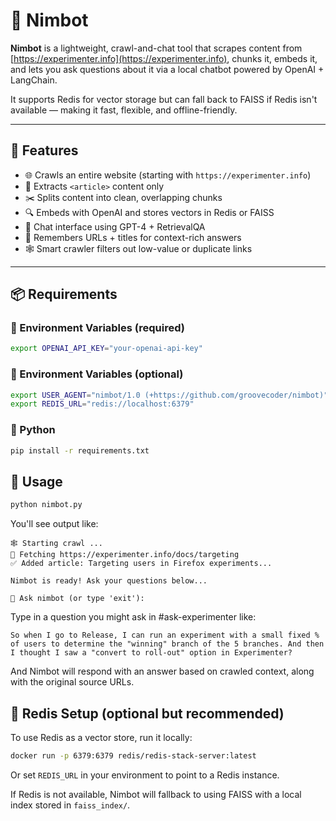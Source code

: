 # 🧠 Nimbot

**Nimbot** is a lightweight, crawl-and-chat tool that scrapes content from [https://experimenter.info](https://experimenter.info), chunks it, embeds it, and lets you ask questions about it via a local chatbot powered by OpenAI + LangChain.

It supports Redis for vector storage but can fall back to FAISS if Redis isn't available — making it fast, flexible, and offline-friendly.

---

## 🚀 Features

- 🌐 Crawls an entire website (starting with `https://experimenter.info`)
- 📰 Extracts `<article>` content only
- ✂️ Splits content into clean, overlapping chunks
- 🔍 Embeds with OpenAI and stores vectors in Redis or FAISS
- 💬 Chat interface using GPT-4 + RetrievalQA
- 🧠 Remembers URLs + titles for context-rich answers
- 🕸 Smart crawler filters out low-value or duplicate links

---

## 📦 Requirements
### 📝 Environment Variables (required)
```bash
export OPENAI_API_KEY="your-openai-api-key"
```

### 📝 Environment Variables (optional)
```bash
export USER_AGENT="nimbot/1.0 (+https://github.com/groovecoder/nimbot)"
export REDIS_URL="redis://localhost:6379"
```

### 🐍 Python
```bash
pip install -r requirements.txt
```

## 🧰 Usage
```bash
python nimbot.py
```

You'll see output like:
```
🕸 Starting crawl ...
📄 Fetching https://experimenter.info/docs/targeting
✅ Added article: Targeting users in Firefox experiments...

Nimbot is ready! Ask your questions below...

💬 Ask nimbot (or type 'exit'):
```

Type in a question you might ask in #ask-experimenter like:
```
So when I go to Release, I can run an experiment with a small fixed % of users to determine the "winning" branch of the 5 branches. And then I thought I saw a "convert to roll-out" option in Experimenter?
```

And Nimbot will respond with an answer based on crawled context, along with the original source URLs.

## 🔧 Redis Setup (optional but recommended)
To use Redis as a vector store, run it locally:
```bash
docker run -p 6379:6379 redis/redis-stack-server:latest
```
Or set `REDIS_URL` in your environment to point to a Redis instance.

If Redis is not available, Nimbot will fallback to using FAISS with a local index stored in `faiss_index/`.

